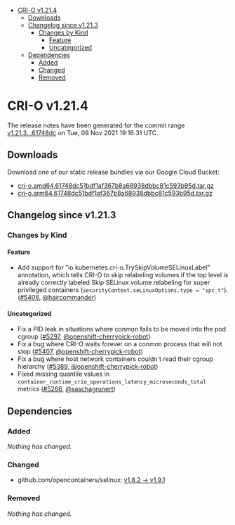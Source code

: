 - [CRI-O v1.21.4](#cri-o-v1214)
  - [Downloads](#downloads)
  - [Changelog since v1.21.3](#changelog-since-v1213)
    - [Changes by Kind](#changes-by-kind)
      - [Feature](#feature)
      - [Uncategorized](#uncategorized)
  - [Dependencies](#dependencies)
    - [Added](#added)
    - [Changed](#changed)
    - [Removed](#removed)

# CRI-O v1.21.4

The release notes have been generated for the commit range
[v1.21.3...61748dc](https://github.com/cri-o/cri-o/compare/v1.21.3...61748dc51bdf1af367b8a68938dbbc81c593b95d) on Tue, 09 Nov 2021 19:16:31 UTC.

## Downloads

Download one of our static release bundles via our Google Cloud Bucket:

- [cri-o.amd64.61748dc51bdf1af367b8a68938dbbc81c593b95d.tar.gz](https://storage.googleapis.com/k8s-conform-cri-o/artifacts/cri-o.amd64.61748dc51bdf1af367b8a68938dbbc81c593b95d.tar.gz)
- [cri-o.arm64.61748dc51bdf1af367b8a68938dbbc81c593b95d.tar.gz](https://storage.googleapis.com/k8s-conform-cri-o/artifacts/cri-o.arm64.61748dc51bdf1af367b8a68938dbbc81c593b95d.tar.gz)

## Changelog since v1.21.3

### Changes by Kind

#### Feature
 - Add support for "io.kubernetes.cri-o.TrySkipVolumeSELinuxLabel" annotation, which tells CRI-O to skip relabeling volumes if the top level is already correctly labeled
  Skip SELinux volume relabeling for super privileged containers (`securityContext.seLinuxOptions.type = "spc_t"`). ([#5406](https://github.com/cri-o/cri-o/pull/5406), [@haircommander](https://github.com/haircommander))

#### Uncategorized
 - Fix a PID leak in situations where conmon fails to be moved into the pod cgroup ([#5297](https://github.com/cri-o/cri-o/pull/5297), [@openshift-cherrypick-robot](https://github.com/openshift-cherrypick-robot))
 - Fix a bug where CRI-O waits forever on a conmon process that will not stop ([#5407](https://github.com/cri-o/cri-o/pull/5407), [@openshift-cherrypick-robot](https://github.com/openshift-cherrypick-robot))
 - Fix a bug where host network containers couldn't read their cgroup hierarchy ([#5389](https://github.com/cri-o/cri-o/pull/5389), [@openshift-cherrypick-robot](https://github.com/openshift-cherrypick-robot))
 - Fixed missing quantile values in `container_runtime_crio_operations_latency_microseconds_total` metrics ([#5266](https://github.com/cri-o/cri-o/pull/5266), [@saschagrunert](https://github.com/saschagrunert))

## Dependencies

### Added
_Nothing has changed._

### Changed
- github.com/opencontainers/selinux: [v1.8.2 → v1.9.1](https://github.com/opencontainers/selinux/compare/v1.8.2...v1.9.1)

### Removed
_Nothing has changed._
